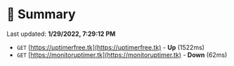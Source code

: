 # 📖 Summary
Last updated: **1/29/2022, 7:29:12 PM**

- `GET` [https://uptimerfree.tk](https://uptimerfree.tk) - **Up** (1522ms)
- `GET` [https://monitoruptimer.tk](https://monitoruptimer.tk) - **Down** (62ms)
